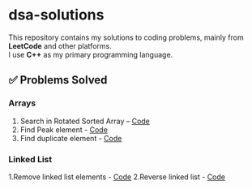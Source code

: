 # dsa-solutions
This repository contains my solutions to coding problems, mainly from **LeetCode** and other platforms.  
I use **C++** as my primary programming language.
## ✅ Problems Solved

### Arrays
1. Search in Rotated Sorted Array – [Code](search_rotated.cpp)
2. Find Peak element - [Code](find_peak_element.cpp)
3. Find duplicate element - [Code](find_duplicate.cpp)


### Linked List
1.Remove linked list elements - [Code](remove_linked_list_elements.cpp)
2.Reverse linked list - [Code](reverse_linked_list.cpp)
